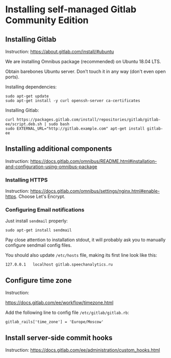 # Installing self-managed Gitlab Community Edition

## Installing Gitlab

Instruction: https://about.gitlab.com/install/#ubuntu

We are installing Omnibus package (recommended) on Ubuntu 18.04 LTS.

Obtain barebones Ubuntu server. Don't touch it in any way (don't even open ports).

Installing dependencies:

    sudo apt-get update
    sudo apt-get install -y curl openssh-server ca-certificates

Installing Gitlab:

    curl https://packages.gitlab.com/install/repositories/gitlab/gitlab-ee/script.deb.sh | sudo bash
    sudo EXTERNAL_URL="http://gitlab.example.com" apt-get install gitlab-ee

## Installing additional components

Instruction: https://docs.gitlab.com/omnibus/README.html#installation-and-configuration-using-omnibus-package

### Installing HTTPS

Instruction: https://docs.gitlab.com/omnibus/settings/nginx.html#enable-https. Choose Let's Encrypt.

### Configuring Email notifications

Just install `sendmail` properly:

    sudo apt-get install sendmail

Pay close attention to installation stdout, it will probably ask you to manually configure sendmail config files.

You should also update `/etc/hosts` file, making its first line look like this:

    127.0.0.1   localhost gitlab.speechanalytics.ru

## Configure time zone

Instruction:

https://docs.gitlab.com/ee/workflow/timezone.html

Add the following line to config file `/etc/gitlab/gitlab.rb`:

    gitlab_rails['time_zone'] = 'Europe/Moscow'

## Install server-side commit hooks

Instruction: https://docs.gitlab.com/ee/administration/custom_hooks.html
